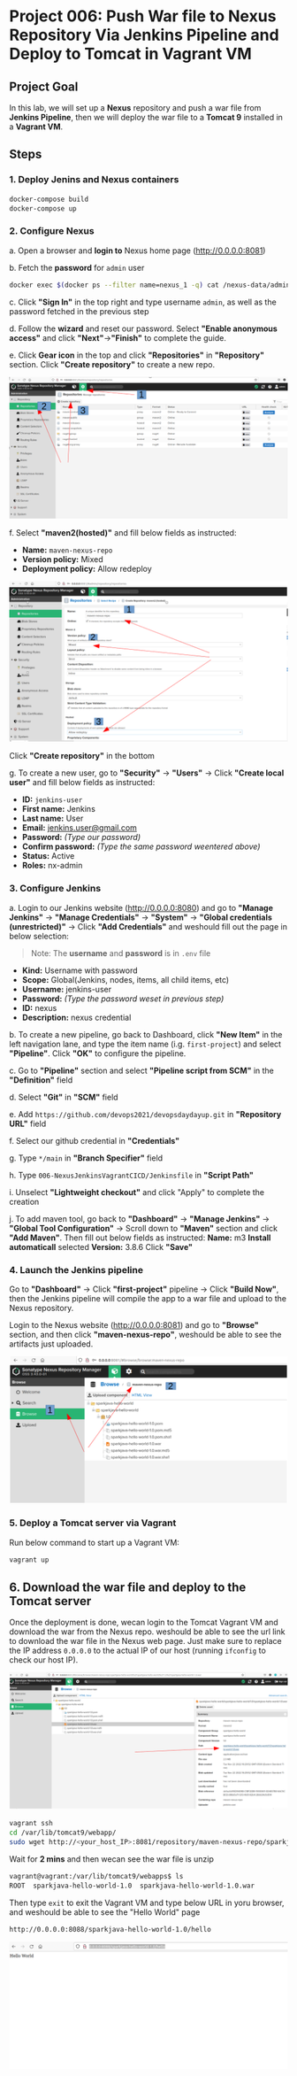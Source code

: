 # Project 006: Push War file to Nexus Repository Via Jenkins Pipeline and Deploy to Tomcat in Vagrant VM

## Project Goal

In this lab, we will set up a **Nexus** repository and push a war file from **Jenkins Pipeline**, then we will deploy the war file to a **Tomcat 9** installed in a **Vagrant VM**.

## Steps

### 1. Deploy Jenins and Nexus containers

```bash
docker-compose build
docker-compose up
```

### 2. Configure Nexus

a. Open a browser and **login to** Nexus home page (<http://0.0.0.0:8081>)

b. Fetch the **password** for `admin` user

```bash
docker exec $(docker ps --filter name=nexus_1 -q) cat /nexus-data/admin.password
```

c. Click **"Sign In"** in the top right and type username `admin`, as well as the password fetched in the previous step

d. Follow the **wizard** and reset our password. Select **"Enable anonymous access"** and click **"Next"**->**"Finish"** to complete the guide.

e. Click **Gear icon** in the top and click **"Repositories"** in **"Repository"** section. Click **"Create repository"** to create a new repo.

![nexus-create-repo](images/nexus-create-repo.png)

f. Select **"maven2(hosted)"** and fill below fields as instructed:

- **Name:** `maven-nexus-repo`
- **Version policy:** Mixed
- **Deployment policy:** Allow redeploy

![nexus-create-repo-2](images/nexus-create-repo-2.png)

Click **"Create repository"** in the bottom

g. To create a new user, go to **"Security"** -> **"Users"** -> Click **"Create local user"** and fill below fields as instructed:

- **ID:** `jenkins-user`
- **First name:** Jenkins
- **Last name:** User
- **Email:** jenkins.user@gmail.com
- **Password:**  *(Type our password)*
- **Confirm password:**  *(Type the same password weentered above)*  
- **Status:** Active
- **Roles:** nx-admin

### 3. Configure Jenkins

a. Login to our Jenkins website (<http://0.0.0.0:8080>) and go to **"Manage Jenkins"** -> **"Manage Credentials"** ->  **"System"** -> **"Global credentials (unrestricted)"** -> Click **"Add Credentials"** and weshould fill out the page in below selection:

> Note: The **username** and **password** is in `.env` file

- **Kind:** Username with password
- **Scope:** Global(Jenkins, nodes, items, all child items, etc)
- **Username:** jenkins-user
- **Password:** *(Type the password weset in previous step)*
- **ID:** nexus
- **Description:** nexus credential

b. To create a new pipeline, go back to Dashboard, click **"New Item"** in the left navigation lane, and type the item name (i.g. `first-project`) and select **"Pipeline"**. Click **"OK"** to configure the pipeline.

c. Go to **"Pipeline"** section and select **"Pipeline script from SCM"** in the **"Definition"** field

d. Select **"Git"** in **"SCM"** field

e. Add `https://github.com/devops2021/devopsdaydayup.git` in **"Repository URL"** field

f. Select our github credential in **"Credentials"**

g. Type `*/main` in **"Branch Specifier"** field

h. Type `006-NexusJenkinsVagrantCICD/Jenkinsfile` in **"Script Path"**

i. Unselect **"Lightweight checkout"** and click "Apply" to complete the creation

j. To add maven tool, go back to **"Dashboard"** -> **"Manage Jenkins"** -> **"Global Tool Configuration"** -> Scroll down to **"Maven"** section and click **"Add Maven"**. Then fill out below fields as instructed:
**Name:** m3
**Install automaticall** selected
**Version:** 3.8.6
Click **"Save"**

### 4. Launch the Jenkins pipeline

Go to **"Dashboard"** -> Click **"first-project"** pipeline -> Click **"Build Now"**, then the Jenkins pipeline will compile the app to a war file and upload to the Nexus repository.

Login to the Nexus website (<http://0.0.0.0:8081>) and go to **"Browse"** section, and then click **"maven-nexus-repo"**, weshould be able to see the artifacts just uploaded.

![nexus-repo-configuration](images/nexus-repo-configuration.png)

### 5. Deploy a Tomcat server via Vagrant

Run below command to start up a Vagrant VM:

```bash
vagrant up
```

## 6. Download the war file and deploy to the Tomcat server

Once the deployment is done, wecan login to the Tomcat Vagrant VM and download the war from the Nexus repo. weshould be able to see the url link to download the war file in the Nexus web page. Just make sure to replace the IP address `0.0.0.0` to the actual IP of our host (running `ifconfig` to check our host IP).

![nexus-war-download-url](images/nexus-war-download-url.png)

```bash
vagrant ssh
cd /var/lib/tomcat9/webapp/
sudo wget http://<your_host_IP>:8081/repository/maven-nexus-repo/sparkjava-hello-world/sparkjava-hello-world/1.0/sparkjava-hello-world-1.0.war 
```

Wait for **2 mins** and then wecan see the war file is unzip

```bash
vagrant@vagrant:/var/lib/tomcat9/webapps$ ls
ROOT  sparkjava-hello-world-1.0  sparkjava-hello-world-1.0.war
```

Then type `exit` to exit the Vagrant VM and type below URL in yoru browser, and weshould be able to see the "Hello World" page

```bash
http://0.0.0.0:8088/sparkjava-hello-world-1.0/hello
```

![helloworld](images/helloworld.png)
